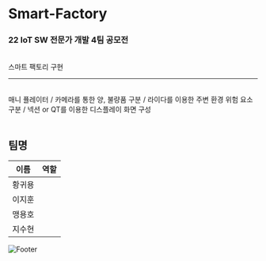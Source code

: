 # Smart-Factory

### 22 IoT SW 전문가 개발 4팀 공모전
<br>
스마트 팩토리 구현

--------------------------------------------------------------------------

<br>
매니 퓰레이터 / 카메라를 통한 양, 불량품 구분 / 라이다를 이용한 주변 환경 위험 요소 구분 / 넥션 or QT를 이용한 디스플레이 화면 구성

<br>
<br>

## 팀명

| 이름 | 역할 |
| ------ | ----------- |
| 황귀용 |  |
| 이지훈 |  |
| 맹용호 |  |
| 지수현 |  |


![Footer](https://capsule-render.vercel.app/api?type=waving&color=auto&height=200&section=footer)
